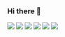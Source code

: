 ### Hi there 👋

<!--
**AllveGit/AllveGit** is a ✨ _special_ ✨ repository because its `README.md` (this file) appears on your GitHub profile.

Here are some ideas to get you started:

- 🔭 I’m currently working on ...
- 🌱 I’m currently learning ...
- 👯 I’m looking to collaborate on ...
- 🤔 I’m looking for help with ...
- 💬 Ask me about ...
- 📫 How to reach me: ...
- 😄 Pronouns: ...
- ⚡ Fun fact: ...
-->

<img src = "https://img.shields.io/badge/-C-A8B9CC?style=flat-square&logo=c%2B%2B&logoColor=white"/> <img src = "https://img.shields.io/badge/-C++-00599C?style=flat-square&logo=c%2B%2B"/> <img src = "https://img.shields.io/badge/-CSharp-239120?style=flat-square&logo=c%2B%2B"/> <img src = "https://img.shields.io/badge/-Go-00ADD8?style=flat-square&logo=c%2B%2B"/> <img src = "https://img.shields.io/badge/-Rust-000000?style=flat-square&logo=c%2B%2B"/>
<img src = "https://img.shields.io/badge/-Unity-FFFFFF?style=flat-square&logo=c%2B%2B&logoColor=black"/>
